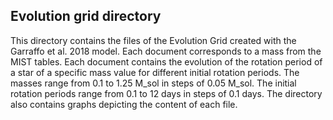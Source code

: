 ## Evolution grid directory

This directory contains the files of the Evolution Grid created with the Garraffo et al. 2018 model.
Each document corresponds to a mass from the MIST tables.
Each document contains the evolution of the rotation period of a star of a specific mass value for different initial rotation periods.
The masses range from 0.1 to 1.25 M_sol in steps of 0.05 M_sol.
The initial rotation periods range from 0.1 to 12 days in steps of 0.1 days.
The directory also contains graphs depicting the content of each file.
